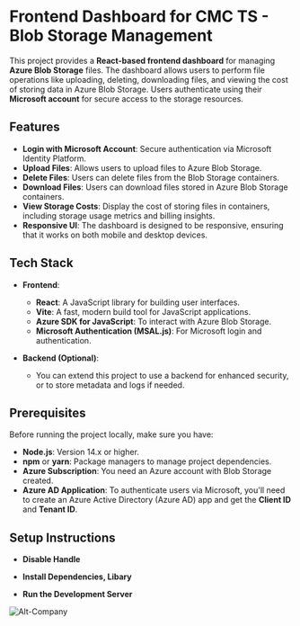 # Frontend Dashboard for CMC TS - Blob Storage Management

This project provides a **React-based frontend dashboard** for managing **Azure Blob Storage** files. The dashboard allows users to perform file operations like uploading, deleting, downloading files, and viewing the cost of storing data in Azure Blob Storage. Users authenticate using their **Microsoft account** for secure access to the storage resources.

## Features

- **Login with Microsoft Account**: Secure authentication via Microsoft Identity Platform.
- **Upload Files**: Allows users to upload files to Azure Blob Storage.
- **Delete Files**: Users can delete files from the Blob Storage containers.
- **Download Files**: Users can download files stored in Azure Blob Storage containers.
- **View Storage Costs**: Display the cost of storing files in containers, including storage usage metrics and billing insights.
- **Responsive UI**: The dashboard is designed to be responsive, ensuring that it works on both mobile and desktop devices.

## Tech Stack

- **Frontend**:  
  - **React**: A JavaScript library for building user interfaces.
  - **Vite**: A fast, modern build tool for JavaScript applications.
  - **Azure SDK for JavaScript**: To interact with Azure Blob Storage.
  - **Microsoft Authentication (MSAL.js)**: For Microsoft login and authentication.
  
- **Backend (Optional)**:  
  - You can extend this project to use a backend for enhanced security, or to store metadata and logs if needed.

## Prerequisites

Before running the project locally, make sure you have:

- **Node.js**: Version 14.x or higher.
- **npm** or **yarn**: Package managers to manage project dependencies.
- **Azure Subscription**: You need an Azure account with Blob Storage created.
- **Azure AD Application**: To authenticate users via Microsoft, you'll need to create an Azure Active Directory (Azure AD) app and get the **Client ID** and **Tenant ID**.

## Setup Instructions

- **Disable Handle** 

- **Install Dependencies, Libary**

- **Run the Development Server**

![Alt-Company](../../frontend-sso/react-sso/src/assets/Image_Company.jpg)